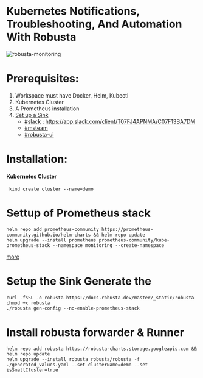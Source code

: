 # Kubernetes Notifications, Troubleshooting, And Automation With Robusta
![robusta-monitoring](https://github.com/user-attachments/assets/1c7bd4dc-fa2f-47a7-a80f-8f766030e25b)

# Prerequisites:
  1. Workspace must have Docker, Helm, Kubectl  
  2. Kubernetes Cluster 
  3. A Prometheus installation
  4. [Set up a Sink](https://docs.robusta.dev/master/configuration/sinks/index.html)
     - [#slack](https://docs.robusta.dev/master/configuration/sinks/slack.html) : https://app.slack.com/client/T07FJ4APNMA/C07F13BA7DM
     - [#msteam](https://docs.robusta.dev/master/configuration/sinks/ms-teams.html)
     - [#robusta-ui](https://docs.robusta.dev/master/configuration/sinks/RobustaUI.html)
     
# Installation:
#### Kubernetes Cluster
```
 kind create cluster --name=demo
```
# Settup of Prometheus stack
```
helm repo add prometheus-community https://prometheus-community.github.io/helm-charts && helm repo update 
helm upgrade --install prometheus prometheus-community/kube-prometheus-stack --namespace monitoring --create-namespace     

```
[more](https://naren4b.github.io/nks/docs/prometheus_pushgateway.html#installing-prometheus--prometheus-operator)

# Setup the Sink Generate the 
``` 
curl -fsSL -o robusta https://docs.robusta.dev/master/_static/robusta
chmod +x robusta
./robusta gen-config --no-enable-prometheus-stack
```
# Install robusta forwarder & Runner  
```
helm repo add robusta https://robusta-charts.storage.googleapis.com && helm repo update
helm upgrade --install robusta robusta/robusta -f ./generated_values.yaml --set clusterName=demo --set isSmallCluster=true
```


  

